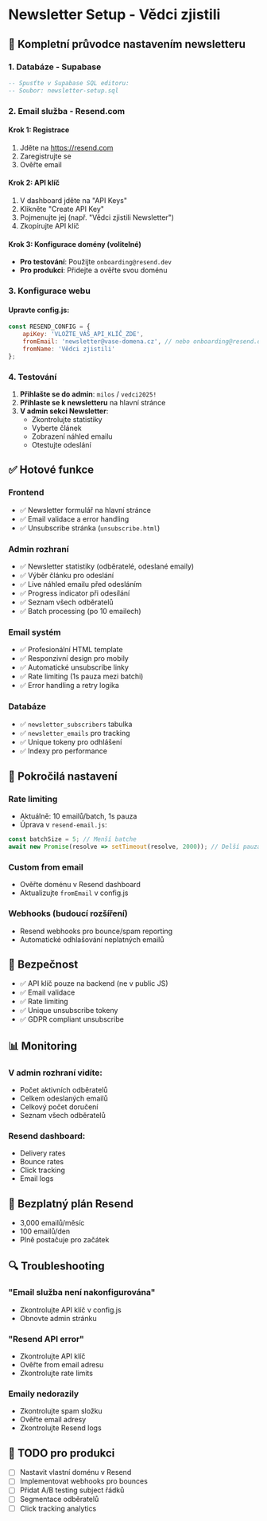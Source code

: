 # Newsletter Setup - Vědci zjistili

## 🚀 Kompletní průvodce nastavením newsletteru

### 1. Databáze - Supabase
```sql
-- Spusťte v Supabase SQL editoru:
-- Soubor: newsletter-setup.sql
```

### 2. Email služba - Resend.com

#### Krok 1: Registrace
1. Jděte na https://resend.com
2. Zaregistrujte se
3. Ověřte email

#### Krok 2: API klíč
1. V dashboard jděte na "API Keys"
2. Klikněte "Create API Key"
3. Pojmenujte jej (např. "Vědci zjistili Newsletter")
4. Zkopírujte API klíč

#### Krok 3: Konfigurace domény (volitelné)
- **Pro testování**: Použijte `onboarding@resend.dev`
- **Pro produkci**: Přidejte a ověřte svou doménu

### 3. Konfigurace webu

#### Upravte config.js:
```javascript
const RESEND_CONFIG = {
    apiKey: 'VLOŽTE_VÁŠ_API_KLÍČ_ZDE',
    fromEmail: 'newsletter@vase-domena.cz', // nebo onboarding@resend.dev pro test
    fromName: 'Vědci zjistili'
};
```

### 4. Testování

1. **Přihlašte se do admin**: `milos` / `vedci2025!`
2. **Přihlaste se k newsletteru** na hlavní stránce
3. **V admin sekci Newsletter**:
   - Zkontrolujte statistiky
   - Vyberte článek
   - Zobrazení náhled emailu
   - Otestujte odeslání

## ✅ Hotové funkce

### Frontend
- ✅ Newsletter formulář na hlavní stránce
- ✅ Email validace a error handling
- ✅ Unsubscribe stránka (`unsubscribe.html`)

### Admin rozhraní
- ✅ Newsletter statistiky (odběratelé, odeslané emaily)
- ✅ Výběr článku pro odeslání
- ✅ Live náhled emailu před odesláním
- ✅ Progress indicator při odesílání
- ✅ Seznam všech odběratelů
- ✅ Batch processing (po 10 emailech)

### Email systém
- ✅ Profesionální HTML template
- ✅ Responzivní design pro mobily
- ✅ Automatické unsubscribe linky
- ✅ Rate limiting (1s pauza mezi batchi)
- ✅ Error handling a retry logika

### Databáze
- ✅ `newsletter_subscribers` tabulka
- ✅ `newsletter_emails` pro tracking
- ✅ Unique tokeny pro odhlášení
- ✅ Indexy pro performance

## 🔧 Pokročilá nastavení

### Rate limiting
- Aktuálně: 10 emailů/batch, 1s pauza
- Úprava v `resend-email.js`:
```javascript
const batchSize = 5; // Menší batche
await new Promise(resolve => setTimeout(resolve, 2000)); // Delší pauza
```

### Custom from email
- Ověřte doménu v Resend dashboard
- Aktualizujte `fromEmail` v config.js

### Webhooks (budoucí rozšíření)
- Resend webhooks pro bounce/spam reporting
- Automatické odhlašování neplatných emailů

## 🚨 Bezpečnost

- ✅ API klíč pouze na backend (ne v public JS)
- ✅ Email validace
- ✅ Rate limiting
- ✅ Unique unsubscribe tokeny
- ✅ GDPR compliant unsubscribe

## 📊 Monitoring

### V admin rozhraní vidíte:
- Počet aktivních odběratelů
- Celkem odeslaných emailů
- Celkový počet doručení
- Seznam všech odběratelů

### Resend dashboard:
- Delivery rates
- Bounce rates
- Click tracking
- Email logs

## 🎯 Bezplatný plán Resend
- 3,000 emailů/měsíc
- 100 emailů/den
- Plně postačuje pro začátek

## 🔍 Troubleshooting

### "Email služba není nakonfigurována"
- Zkontrolujte API klíč v config.js
- Obnovte admin stránku

### "Resend API error"
- Zkontrolujte API klíč
- Ověřte from email adresu
- Zkontrolujte rate limits

### Emaily nedorazily
- Zkontrolujte spam složku
- Ověřte email adresy
- Zkontrolujte Resend logs

## 📝 TODO pro produkci
- [ ] Nastavit vlastní doménu v Resend
- [ ] Implementovat webhooks pro bounces
- [ ] Přidat A/B testing subject řádků
- [ ] Segmentace odběratelů
- [ ] Click tracking analytics